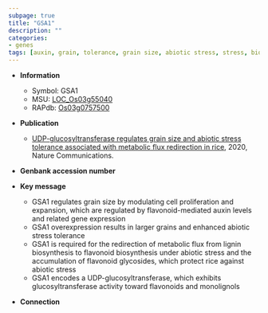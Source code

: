 ```yaml
---
subpage: true
title: "GSA1"
description: ""
categories:
- genes
tags: [auxin, grain, tolerance, grain size, abiotic stress, stress, biotic stress, cell proliferation, lignin, flavonoid, lignin biosynthesis, stress tolerance, glucosyltransferase]
---
```


* **Information**  
    + Symbol: GSA1  
    + MSU: [LOC_Os03g55040](http://rice.plantbiology.msu.edu/cgi-bin/ORF_infopage.cgi?orf=LOC_Os03g55040)  
    + RAPdb: [Os03g0757500](http://rapdb.dna.affrc.go.jp/viewer/gbrowse_details/irgsp1?name=Os03g0757500)  

* **Publication**  
    + [UDP-glucosyltransferase regulates grain size and abiotic stress tolerance associated with metabolic flux redirection in rice](http://www.ncbi.nlm.nih.gov/pubmed?term=UDP-glucosyltransferase+regulates+grain+size+and+abiotic+stress+tolerance+associated+with+metabolic+flux+redirection+in+rice%5BTitle%5D), 2020, Nature Communications.

* **Genbank accession number**  

* **Key message**  
    + GSA1 regulates grain size by modulating cell proliferation and expansion, which are regulated by flavonoid-mediated auxin levels and related gene expression
    + GSA1 overexpression results in larger grains and enhanced abiotic stress tolerance
    + GSA1 is required for the redirection of metabolic flux from lignin biosynthesis to flavonoid biosynthesis under abiotic stress and the accumulation of flavonoid glycosides, which protect rice against abiotic stress
    + GSA1 encodes a UDP-glucosyltransferase, which exhibits glucosyltransferase activity toward flavonoids and monolignols

* **Connection**  



